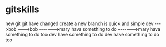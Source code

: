 # gitskills
new git
git have changed
create a new branch is quick and simple 
dev
--->bob
--->bob
------->mary hava something to do
------->mary hava something to do too
dev have something to do
dev have something to do too